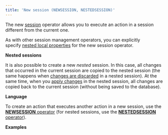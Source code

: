 ```yaml
---
title: 'New session (NEWSESSION, NESTEDSESSION)'
---
```


The new [session](Change_sessions.md) operator allows you to execute an action in a session different from the current one. 

As with other session management operators, you can explicitly specify [nested local properties](Session-management_30769221.html#Sessionmanagement-nested) for the new session operator.

**Nested sessions**

It is also possible to create a new *nested* session. In this case, all changes that occurred in the current session are copied to the nested session (the same happens when [changes are discarded](Cancel_changes_CANCEL_.md) in a nested session). At the same time, when you [apply changes](Apply_changes_APPLY_.md) in the nested session, all changes are copied back to the current session (without being saved to the database). 

**Language**

To create an action that executes another action in a new session, use the [**NEWSESSION** operator](NEWSESSION_operator.md) (for nested sessions, use the [**NESTEDSESSION** operator](NESTEDSESSION_operator.md)).

**Examples**


